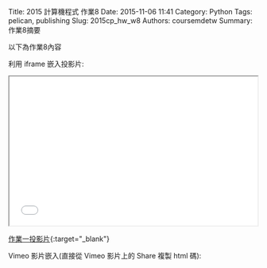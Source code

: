 Title: 2015 計算機程式 作業8
Date: 2015-11-06 11:41
Category: Python
Tags: pelican, publishing
Slug: 2015cp_hw_w8
Authors: coursemdetw
Summary: 作業8摘要

以下為作業8內容

利用 iframe 嵌入投影片:

<iframe src="404213121_cp_w8_p.html" width="500" height="300"></iframe>

[作業一投影片](40423121_cp_w8_p.html){:target="_blank"}

Vimeo 影片嵌入(直接從 Vimeo 影片上的 Share 複製 html 碼):

